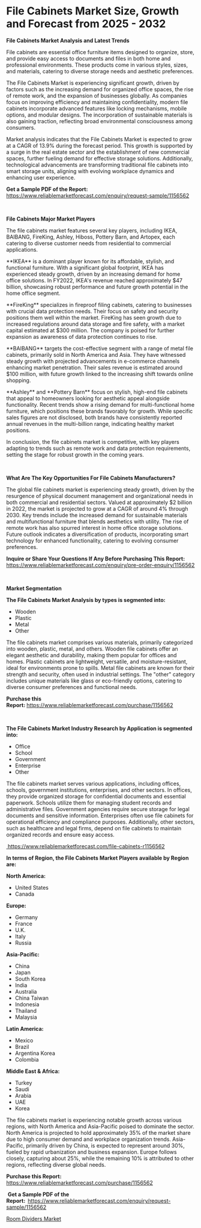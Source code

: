 <p><h1>File Cabinets Market Size, Growth and Forecast from 2025 - 2032</h1></p><p><strong>File Cabinets Market Analysis and Latest Trends</strong></p>
<p><p>File cabinets are essential office furniture items designed to organize, store, and provide easy access to documents and files in both home and professional environments. These products come in various styles, sizes, and materials, catering to diverse storage needs and aesthetic preferences.</p><p>The File Cabinets Market is experiencing significant growth, driven by factors such as the increasing demand for organized office spaces, the rise of remote work, and the expansion of businesses globally. As companies focus on improving efficiency and maintaining confidentiality, modern file cabinets incorporate advanced features like locking mechanisms, mobile options, and modular designs. The incorporation of sustainable materials is also gaining traction, reflecting broad environmental consciousness among consumers.</p><p>Market analysis indicates that the File Cabinets Market is expected to grow at a CAGR of 13.9% during the forecast period. This growth is supported by a surge in the real estate sector and the establishment of new commercial spaces, further fueling demand for effective storage solutions. Additionally, technological advancements are transforming traditional file cabinets into smart storage units, aligning with evolving workplace dynamics and enhancing user experience.</p></p>
<p><strong>Get a Sample PDF of the Report:&nbsp;</strong> <a href="https://www.reliablemarketforecast.com/enquiry/request-sample/1156562?utm_campaign=1834&utm_medium=2&utm_source=Github&utm_content=ia&utm_term=08022025&utm_id=file-cabinets">https://www.reliablemarketforecast.com/enquiry/request-sample/1156562</a></p>
<p>&nbsp;</p>
<p><strong>File Cabinets Major Market Players</strong></p>
<p><p>The file cabinets market features several key players, including IKEA, BAIBANG, FireKing, Ashley, Hiboss, Pottery Barn, and Artopex, each catering to diverse customer needs from residential to commercial applications.</p><p>**IKEA** is a dominant player known for its affordable, stylish, and functional furniture. With a significant global footprint, IKEA has experienced steady growth, driven by an increasing demand for home office solutions. In FY2022, IKEA's revenue reached approximately $47 billion, showcasing robust performance and future growth potential in the home office segment.</p><p>**FireKing** specializes in fireproof filing cabinets, catering to businesses with crucial data protection needs. Their focus on safety and security positions them well within the market. FireKing has seen growth due to increased regulations around data storage and fire safety, with a market capital estimated at $300 million. The company is poised for further expansion as awareness of data protection continues to rise.</p><p>**BAIBANG** targets the cost-effective segment with a range of metal file cabinets, primarily sold in North America and Asia. They have witnessed steady growth with projected advancements in e-commerce channels enhancing market penetration. Their sales revenue is estimated around $100 million, with future growth linked to the increasing shift towards online shopping.</p><p>**Ashley** and **Pottery Barn** focus on stylish, high-end file cabinets that appeal to homeowners looking for aesthetic appeal alongside functionality. Recent trends show a rising demand for multi-functional home furniture, which positions these brands favorably for growth. While specific sales figures are not disclosed, both brands have consistently reported annual revenues in the multi-billion range, indicating healthy market positions.</p><p>In conclusion, the file cabinets market is competitive, with key players adapting to trends such as remote work and data protection requirements, setting the stage for robust growth in the coming years.</p></p>
<p>&nbsp;</p>
<p><strong>What Are The Key Opportunities For File Cabinets Manufacturers?</strong></p>
<p><p>The global file cabinets market is experiencing steady growth, driven by the resurgence of physical document management and organizational needs in both commercial and residential sectors. Valued at approximately $2 billion in 2022, the market is projected to grow at a CAGR of around 4% through 2030. Key trends include the increased demand for sustainable materials and multifunctional furniture that blends aesthetics with utility. The rise of remote work has also spurred interest in home office storage solutions. Future outlook indicates a diversification of products, incorporating smart technology for enhanced functionality, catering to evolving consumer preferences.</p></p>
<p><strong>Inquire or Share Your Questions If Any Before Purchasing This Report:</strong> <a href="https://www.reliablemarketforecast.com/enquiry/pre-order-enquiry/1156562?utm_campaign=1834&utm_medium=2&utm_source=Github&utm_content=ia&utm_term=08022025&utm_id=file-cabinets">https://www.reliablemarketforecast.com/enquiry/pre-order-enquiry/1156562</a></p>
<p>&nbsp;</p>
<p><strong>Market Segmentation</strong></p>
<p><strong>The File Cabinets Market Analysis by types is segmented into:</strong></p>
<p><ul><li>Wooden</li><li>Plastic</li><li>Metal</li><li>Other</li></ul></p>
<p><p>The file cabinets market comprises various materials, primarily categorized into wooden, plastic, metal, and others. Wooden file cabinets offer an elegant aesthetic and durability, making them popular for offices and homes. Plastic cabinets are lightweight, versatile, and moisture-resistant, ideal for environments prone to spills. Metal file cabinets are known for their strength and security, often used in industrial settings. The "other" category includes unique materials like glass or eco-friendly options, catering to diverse consumer preferences and functional needs.</p></p>
<p><strong>Purchase this Report:&nbsp;</strong><a href="https://www.reliablemarketforecast.com/purchase/1156562?utm_campaign=1834&utm_medium=2&utm_source=Github&utm_content=ia&utm_term=08022025&utm_id=file-cabinets">https://www.reliablemarketforecast.com/purchase/1156562</a></p>
<p>&nbsp;</p>
<p><strong>The File Cabinets Market Industry Research by Application is segmented into:</strong></p>
<p><ul><li>Office</li><li>School</li><li>Government</li><li>Enterprise</li><li>Other</li></ul></p>
<p><p>The file cabinets market serves various applications, including offices, schools, government institutions, enterprises, and other sectors. In offices, they provide organized storage for confidential documents and essential paperwork. Schools utilize them for managing student records and administrative files. Government agencies require secure storage for legal documents and sensitive information. Enterprises often use file cabinets for operational efficiency and compliance purposes. Additionally, other sectors, such as healthcare and legal firms, depend on file cabinets to maintain organized records and ensure easy access.</p></p>
<p><a href="https://www.reliablemarketforecast.com/file-cabinets-r1156562?utm_campaign=1834&utm_medium=2&utm_source=Github&utm_content=ia&utm_term=08022025&utm_id=file-cabinets">&nbsp;https://www.reliablemarketforecast.com/file-cabinets-r1156562</a></p>
<p><strong>In terms of Region, the File Cabinets Market Players available by Region are:</strong></p>
<p>
    <p> <strong> North America: </strong>
        <ul>
            <li>United States</li>
            <li>Canada</li>
        </ul>
        </p> 
    <p> <strong> Europe: </strong>
        <ul>
            <li>Germany</li>
            <li>France</li>
            <li>U.K.</li>
            <li>Italy</li>
            <li>Russia</li>
        </ul>
        </p> 
    <p> <strong> Asia-Pacific: </strong>
        <ul>
            <li>China</li>
            <li>Japan</li>
            <li>South Korea</li>
            <li>India</li>
            <li>Australia</li>
            <li>China Taiwan</li>
            <li>Indonesia</li>
            <li>Thailand</li>
            <li>Malaysia</li>
        </ul>
        </p> 
    <p> <strong> Latin America: </strong>
        <ul>
            <li>Mexico</li>
            <li>Brazil</li>
            <li>Argentina Korea</li>
            <li>Colombia</li>
        </ul>
        </p> 
    <p> <strong> Middle East & Africa: </strong>
        <ul>
            <li>Turkey</li>
            <li>Saudi</li>
            <li>Arabia</li>
            <li>UAE</li>
            <li>Korea</li>
        </ul>
    </p>
    </p>
<p><p>The file cabinets market is experiencing notable growth across various regions, with North America and Asia-Pacific poised to dominate the sector. North America is projected to hold approximately 35% of the market share due to high consumer demand and workplace organization trends. Asia-Pacific, primarily driven by China, is expected to represent around 30%, fueled by rapid urbanization and business expansion. Europe follows closely, capturing about 25%, while the remaining 10% is attributed to other regions, reflecting diverse global needs.</p></p>
<p><strong>Purchase this Report: </strong><a href="https://www.reliablemarketforecast.com/purchase/1156562?utm_campaign=1834&utm_medium=2&utm_source=Github&utm_content=ia&utm_term=08022025&utm_id=file-cabinets">https://www.reliablemarketforecast.com/purchase/1156562</a></p>
<p>&nbsp;<strong>Get a Sample PDF of the Report:&nbsp;&nbsp;</strong><a href="https://www.reliablemarketforecast.com/enquiry/request-sample/1156562?utm_campaign=1834&utm_medium=2&utm_source=Github&utm_content=ia&utm_term=08022025&utm_id=file-cabinets">https://www.reliablemarketforecast.com/enquiry/request-sample/1156562</a></p>
<p><strong></strong></p>
<p><p><a href="https://github.com/ashepherd82/Market-Research-Report-List-7/blob/main/room-dividers-market.md?utm_campaign=1834&utm_medium=2&utm_source=Github&utm_content=ia&utm_term=08022025&utm_id=file-cabinets">Room Dividers Market</a></p></p>